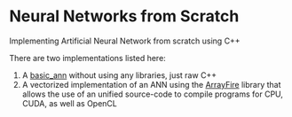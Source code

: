 # Neural Networks from Scratch
Implementing Artificial Neural Network from scratch using C++

There are two implementations listed here:
1) A [basic_ann](https://github.com/codebuddha/Neural_Networks_from_Scratch/blob/master/basic_ann.cpp) without using any libraries, just raw C++
2) A vectorized implementation of an ANN using the [ArrayFire](http://arrayfire.org/docs/index.htm) library that allows the use of an unified source-code to compile programs for CPU, CUDA, as well as OpenCL